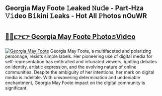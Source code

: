 ## Georgia May Foote 𝙻eaked 𝙽u𝚍e - Part-Hza 𝚅𝚒deo B𝚒kini 𝙻eaks - Hot All 𝙿hotos nOuWR

# <h2><a href="http://ld396p.urlbe.top/?page=Georgia+May+Foote">🔗🔗👉👉 Georgia May Foote P𝚑oto𝚜Vid𝚎o</a></h2>

[![Georgia May Foote](https://i.imgur.com/eBuTRDB.gif)](http://ld396p.urlbe.top/?page=Georgia+May+Foote)
Georgia May Foote, a multifaceted and polarizing personage, resists simple labels. Her pioneering use of digital media for self-representation has enthralled and infuriated viewers, igniting debates on identity, artistic expression, and the evolving nature of online communities. Despite the ambiguity of her intentions, her mark on digital media is indelible. With unwavering determination and undeniable enchantment, Georgia May Foote impact on the digital community is significant.

